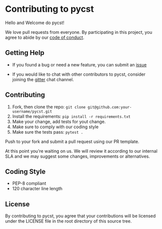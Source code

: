 # Contributing to pycst

Hello and Welcome do pycst!

We love pull requests from everyone. By participating in this project, you agree to abide by our [code of conduct](CODE-OF-CONDUCT.md).

## Getting Help

- If you found a bug or need a new feature, you can submit an [issue](https://github.com/renanmav/pycst/issues)

- If you would like to chat with other contributors to pycst, consider joining the [gitter](https://gitter.im/pycst) chat channel.

## Contributing

1. Fork, then clone the repo:
   `git clone git@github.com:your-username/pycst.git`
2. Install the requirements:
   `pip install -r requirements.txt`
3. Make your change, add tests for yout change.
4. Make sure to comply with our coding style
5. Make sure the tests pass:
   `pytest .`

Push to your fork and submit a pull request using our PR template.

At this point you're waiting on us. We will review it according to our internal SLA and we may suggest some changes, improvements or alternatives.

## Coding Style

- PEP-8 compliant
- 120 character line length

## License

By contributing to pycst, you agree that your contributions will be licensed under the LICENSE file in the root directory of this source tree.
